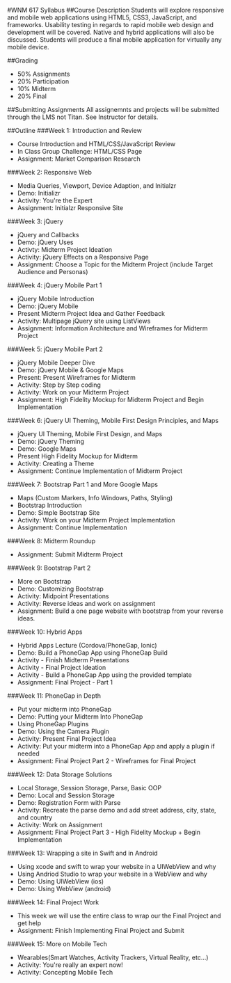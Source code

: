 #WNM 617 Syllabus
##Course Description
Students will explore responsive and mobile web applications using HTML5, CSS3, JavaScript, and frameworks. Usability testing in regards to rapid mobile web design and development will be covered. Native and hybrid applications will also be discussed. Students will produce a final mobile application for virtually any mobile device.

##Grading
-	50% Assignments
-	20% Participation
-	10% Midterm
-	20% Final

##Submitting Assignments
All assignemnts and projects will be submitted through the LMS
not Titan.  See Instructor for details.

##Outline
###Week 1: Introduction and Review
-	Course Introduction and HTML/CSS/JavaScript Review
-	In Class Group Challenge: HTML/CSS Page
-	Assignment: Market Comparison Research

###Week 2: Responsive Web
-	Media Queries, Viewport, Device Adaption, and Initialzr
-	Demo: Initializr
-	Activity: You're the Expert
-	Assignment:  Initialzr Responsive Site

###Week 3: jQuery
-	jQuery and Callbacks
-	Demo: jQuery Uses
-	Activty: Midterm Project Ideation
-	Activity: jQuery Effects on a Responsive Page
-	Assignment: Choose a Topic for the Midterm Project (include Target Audience and Personas)

###Week 4: jQuery Mobile Part 1
-	jQuery Mobile Introduction
-	Demo: jQuery Mobile
-	Present Midterm Project Idea and Gather Feedback
-	Activity: Multipage jQuery site using ListViews
-	Assignment: Information Architecture and Wireframes for Midterm Project

###Week 5: jQuery Mobile Part 2
-	jQuery Mobile Deeper Dive
-	Demo: jQuery Mobile & Google Maps
-	Present: Present Wireframes for Midterm
-	Activity: Step by Step coding
-   Activity: Work on your Midterm Project
-	Assignment: High Fidelity Mockup for Midterm Project and Begin Implementation

###Week 6: jQuery UI Theming, Mobile First Design Principles, and Maps
-	jQuery UI Theming, Mobile First Design, and Maps
-	Demo: jQuery Theming
-	Demo: Google Maps
-	Present High Fidelity Mockup for Midterm
-	Activity: Creating a Theme
-	Assignment: Continue Implementation of Midterm Project

###Week 7: Bootstrap Part 1 and More Google Maps
- Maps (Custom Markers, Info Windows, Paths, Styling)
-	Bootstrap Introduction
-	Demo: Simple Bootstrap Site
-	Activity: Work on your Midterm Project Implementation
-	Assignment: Continue Implementation

###Week 8: Midterm Roundup
-	Assignment: Submit Midterm Project

###Week 9: Bootstrap Part 2
-	More on Bootstrap 
-	Demo: Customizing Bootstrap
-	Activity: Midpoint Presentations
-	Activity: Reverse ideas and work on assignment 
-	Assignment: Build a one page website with bootstrap from your reverse ideas.  

###Week 10: Hybrid Apps
-	Hybrid Apps Lecture (Cordova/PhoneGap, Ionic)
-	Demo: Build a PhoneGap App using PhoneGap Build
-	Activity - Finish Midterm Presentations
-	Activity - Final Project Ideation
-	Activity - Build a PhoneGap App using the provided template
-	Assignment: Final Project - Part 1

###Week 11: PhoneGap in Depth
-	Put your midterm into PhoneGap
-	Demo: Putting your Midterm Into PhoneGap
-	Using PhoneGap Plugins
-	Demo: Using the Camera Plugin
-	Activity: Present Final Project Idea
-	Activity: Put your midterm into a PhoneGap App and apply a plugin if needed
-	Assignment: Final Project Part 2 - Wireframes for Final Project 

###Week 12: Data Storage Solutions
-	Local Storage, Session Storage, Parse, Basic OOP
-	Demo: Local and Session Storage
-	Demo: Registration Form with Parse
-	Activity: Recreate the parse demo and add street address, city, state, and country
-	Activity: Work on Assignment
-	Assignment: Final Project Part 3 - High Fidelity Mockup + Begin Implementation

###Week 13: Wrapping a site in Swift and in Android
-	Using xcode and swift to wrap your website in a UIWebView and why
-   Using Andriod Studio to wrap your website in a WebView and why
-	Demo: Using UIWebView (ios)
-	Demo: Using WebView (android)

###Week 14: Final Project Work
-	This week we will use the entire class to wrap our the Final Project and get help
-	Assignment: Finish Implementing Final Project and Submit

###Week 15: More on Mobile Tech
-	Wearables(Smart Watches, Activity Trackers, Virtual Reality, etc...)
-	Activity: You're really an expert now!
-	Activity: Concepting Mobile Tech
